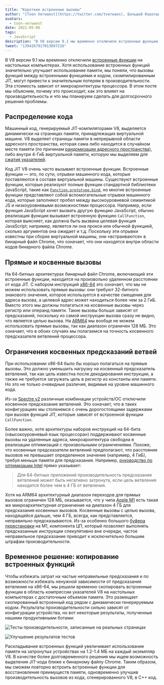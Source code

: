 ```yaml
---
title: "Короткие встроенные вызовы"
author: "[Toon Verwaest](https://twitter.com/tverwaes), Большой Коротыш"
avatars:
  - toon-verwaest
date: 2021-05-06
tags:
  - JavaScript
description: "В V8 версии 9.1 мы временно отключили встроенные функции на настольных компьютерах, чтобы избежать проблем с производительностью, возникающих из-за далеких косвенных вызовов."
tweet: "1394267917013897216"
---
```


В V8 версии 9.1 мы временно отключили [встроенные функции](https://v8.dev/blog/embedded-builtins) на настольных компьютерах. Хотя использование встроенных функций значительно улучшает использование памяти, мы поняли, что вызовы функций между встроенными функциями и кодом, скомпилированным JIT, могут привести к значительным потерям в производительности. Эта стоимость зависит от микроархитектуры процессора. В этом посте мы объясним, почему это происходит, как это влияет на производительность и что мы планируем сделать для долгосрочного решения проблемы.

<!--truncate-->
## Распределение кода

Машинный код, генерируемый JIT-компиляторами V8, выделяется динамически на страницах памяти, принадлежащих виртуальной машине. V8 выделяет страницы памяти в непрерывной области адресного пространства, которая сама либо находится в случайном месте памяти (по причинам [рандомизации адресного пространства](https://en.wikipedia.org/wiki/Address_space_layout_randomization)), либо внутри 4-ГиБ виртуальной памяти, которую мы выделяем для [сжатия указателей](https://v8.dev/blog/pointer-compression).

Код JIT V8 очень часто вызывает встроенные функции. Встроенные функции — это, по сути, отрывки машинного кода, которые поставляются в составе виртуальной машины. Существуют встроенные функции, которые реализуют полные функции стандартной библиотеки JavaScript, такие как [`Function.prototype.bind`](https://developer.mozilla.org/docs/Web/JavaScript/Reference/Global_objects/Function/bind), но многие встроенные функции представляют собой вспомогательные отрывки машинного кода, которые заполняют пробел между высокоуровневой семантикой JS и низкоуровневыми возможностями процессора. Например, если функция JavaScript хочет вызвать другую функцию JavaScript, обычно реализация функции вызывает встроенную функцию `CallFunction`, которая выясняет, как должна быть вызвана целевая функция JavaScript; например, является ли она прокси или обычной функцией, сколько аргументов она ожидает и т.д. Поскольку эти отрывки известны при сборке виртуальной машины, они «встраиваются» в бинарный файл Chrome, что означает, что они находятся внутри области кодов бинарного файла Chrome.

## Прямые и косвенные вызовы

На 64-битных архитектурах бинарный файл Chrome, включающий эти встроенные функции, находится на произвольно удаленном расстоянии от кода JIT. С набором инструкций [x86-64](https://en.wikipedia.org/wiki/X86-64) это означает, что мы не можем использовать прямые вызовы: они требуют 32-битного знакового значения, которое используется в качестве смещения для адреса вызова, а целевой адрес может находиться более чем за 2 ГиБ. Вместо этого мы должны полагаться на косвенные вызовы через регистр или операнд памяти. Такие вызовы больше зависят от предсказаний, поскольку из самой инструкции вызова сразу не видно, что является целью вызова. На [ARM64](https://en.wikipedia.org/wiki/AArch64) мы вообще не можем использовать прямые вызовы, так как диапазон ограничен 128 МБ. Это означает, что в обоих случаях мы полагаемся на точность косвенного предсказателя ветвлений процессора.

## Ограничения косвенных предсказаний ветвей

При использовании x86-64 было бы хорошо полагаться на прямые вызовы. Это должно уменьшить нагрузку на косвенный предсказатель ветвлений, так как цель известна после декодирования инструкции, а также не требуется загружать цель в регистр из константы или памяти. Но это не только очевидные различия, видимые на уровне машинного кода.

Из-за [Spectre v2](https://googleprojectzero.blogspot.com/2018/01/reading-privileged-memory-with-side.html) различные комбинации устройств/ОС отключили косвенное предсказание ветвлений. Это означает, что в таких конфигурациях мы столкнемся с очень дорогостоящими задержками при вызове функций JIT, которые зависят от встроенной функции `CallFunction`.

Более важно, хотя архитектуры наборов инструкций на 64-бита («высокоуровневый язык процессора») поддерживают косвенные вызовы на удаленные адреса, микроархитектура свободна в реализации оптимизаций с произвольными ограничениями. Похоже, что косвенные предсказатели ветвлений предполагают, что расстояние вызовов не превышает определенное значение (например, 4 ГиБ), требуя меньше памяти для предсказания. Например, [руководство по оптимизации Intel](https://www.intel.com/content/dam/www/public/us/en/documents/manuals/64-ia-32-architectures-optimization-manual.pdf) прямо указывает:

> Для 64-битных приложений производительность предсказания ветвлений может быть негативно затронута, если цель ветвления находится более чем в 4 ГБ от ветвления.

Хотя на ARM64 архитектурный диапазон переходов для прямых вызовов ограничен 128 МБ, оказывается, что у чипа [Apple M1](https://en.wikipedia.org/wiki/Apple_M1) есть такая же микроархитектурная ограничение на диапазон 4 ГБ для предсказания косвенных вызовов. Косвенные вызовы с целью вызова, находящейся дальше, чем 4 ГБ, всегда, как представляется, неправильно предсказываются. Из-за особенно большого [буфера перестановки](https://en.wikipedia.org/wiki/Re-order_buffer) на M1, компонента ЦП, который позволяет выполнять предсказанные инструкции спекулятивно вне очереди, частое неправильное предсказание приводит к исключительно большим штрафам производительности.

## Временное решение: копирование встроенных функций

Чтобы избежать затрат на частые неправильные предсказания и по возможности избежать ненужной зависимости от предсказания ветвления на x86-64, мы решили временно скопировать встроенные функции в область компрессии указателей V8 на настольных компьютерах с достаточным объемом памяти. Это размещает скопированный встроенный код рядом с динамически генерируемым кодом. Результаты производительности сильно зависят от конфигурации устройства, но вот некоторые результаты, полученные нашими продуктивными ботами:

![Тесты производительности, записанные на реальных страницах](/_img/short-builtin-calls/v8-browsing.svg)

![Улучшение результатов тестов](/_img/short-builtin-calls/benchmarks.svg)

Раскладывание встроенных функций увеличивает использование памяти на затронутых устройствах на 1.2-1.4 МБ на каждый экземпляр V8. В качестве более долговременного решения мы ищем возможность выделения JIT-кода ближе к бинарному файлу Chrome. Таким образом, мы сможем повторно встроить встроенные функции для восстановления преимуществ памяти, одновременно улучшив производительность вызовов из кода, сгенерированного V8, в C++ код.
